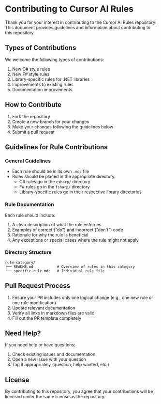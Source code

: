 # Contributing to Cursor AI Rules

Thank you for your interest in contributing to the Cursor AI Rules repository! This document provides guidelines and information about contributing to this repository.

## Types of Contributions

We welcome the following types of contributions:

1. New C# style rules
2. New F# style rules
3. Library-specific rules for .NET libraries
4. Improvements to existing rules
5. Documentation improvements

## How to Contribute

1. Fork the repository
2. Create a new branch for your changes
3. Make your changes following the guidelines below
4. Submit a pull request

## Guidelines for Rule Contributions

### General Guidelines

- Each rule should be in its own `.mdc` file
- Rules should be placed in the appropriate directory:
  - C# rules go in the `csharp/` directory
  - F# rules go in the `fsharp/` directory
  - Library-specific rules go in their respective library directories

### Rule Documentation

Each rule should include:

1. A clear description of what the rule enforces
2. Examples of correct ("do") and incorrect ("don't") code
3. Rationale for why the rule is beneficial
4. Any exceptions or special cases where the rule might not apply

### Directory Structure

```
rule-category/
├── README.md           # Overview of rules in this category
└── specific-rule.mdc   # Individual rule file
```

## Pull Request Process

1. Ensure your PR includes only one logical change (e.g., one new rule or one rule modification)
2. Update relevant documentation
3. Verify all links in markdown files are valid
4. Fill out the PR template completely

## Need Help?

If you need help or have questions:

1. Check existing issues and documentation
2. Open a new issue with your question
3. Tag it appropriately (question, help wanted, etc.)

## License

By contributing to this repository, you agree that your contributions will be licensed under the same license as the repository. 
